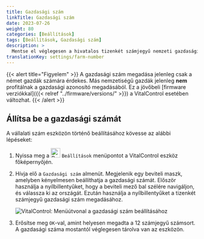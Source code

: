 ```yaml
---
title: Gazdasági szám
linkTitle: Gazdasági szám
date: 2023-07-26
weight: 80
categories: [Beállítások]
tags: [Beállítások, Gazdasági szám]
description: >
  Mentse el véglegesen a hivatalos tizenkét számjegyű nemzeti gazdasági azonosítóját a VitalControl eszközön.
translationKey: settings/farm-number
---
```

{{< alert title="Figyelem" >}}
A gazdasági szám megadása jelenleg csak a német gazdák számára érdekes. Más nemzetiségű gazdák jelenleg **nem** profitálnak a gazdasági azonosító megadásából. Ez a jövőbeli [firmware verziókkal]({{< relref "../firmware/versions/" >}}) a VitalControl esetében változhat.
{{< /alert >}}

## Állítsa be a gazdasági számát

A vállalati szám eszközön történő beállításához kövesse az alábbi lépéseket:

1. Nyissa meg a <img src="/icons/gear.svg" width="25" align="bottom" alt="Beállítások" /> `Beállítások` menüpontot a VitalControl eszköz főképernyőjén.

2. Hívja elő a `Gazdasági szám` almenüt. Megjelenik egy beviteli maszk, amelyben kényelmesen beállíthatja a gazdasági számát. Először használja a nyílbillentyűket, hogy a beviteli mező bal szélére navigáljon, és válassza ki az országát. Ezután használja a nyílbillentyűket a tizenkét számjegyű gazdasági szám megadásához.

   ![VitalControl: Menüútvonal a gazdasági szám beállításához](../images/farm-number.png "A gazdasági szám beállítása")

3. Erősítse meg `OK`-val, amint helyesen megadta a 12 számjegyű számsort. A gazdasági száma mostantól véglegesen tárolva van az eszközön.
